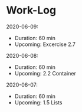 # Work-Log

2020-06-09:

- Duration: 60 min
- Upcoming: Excercise 2.7

2020-06-08:

- Duration: 60 min
- Upcoming: 2.2 Container

2020-06-07:

- Duration: 60 min
- Upcoming: 1.5 Lists
